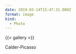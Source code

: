 ```yaml
---
date: 2019-03-14T15:47:31.000Z
format: image
kind:
  - Photo
---
```


{{< gallery >}}

Calder-Picasso
